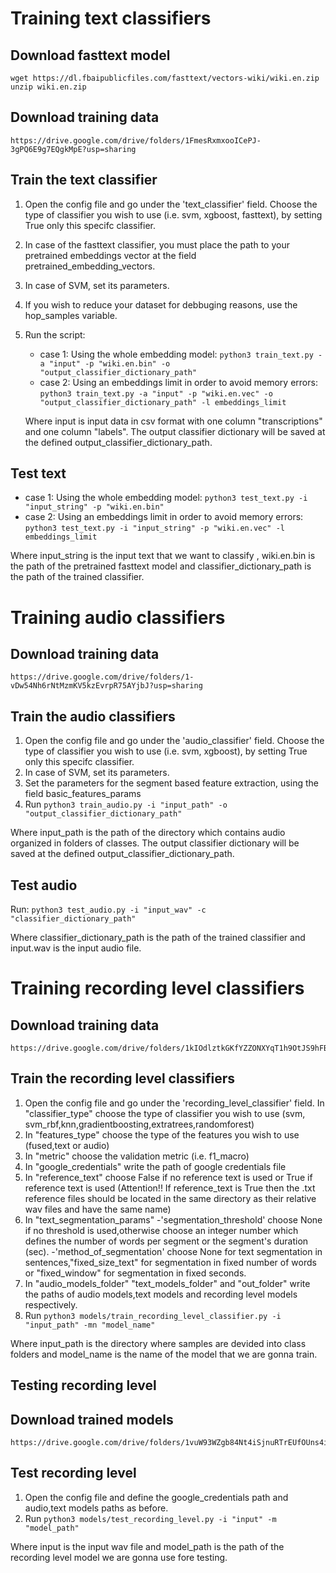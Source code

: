 # Training text classifiers
## Download fasttext model
```
wget https://dl.fbaipublicfiles.com/fasttext/vectors-wiki/wiki.en.zip
unzip wiki.en.zip
```
## Download training data 
```
https://drive.google.com/drive/folders/1FmesRxmxooICePJ-3gPQ6E9g7EQgkMpE?usp=sharing 
```
## Train the text classifier
1. Open the config file and go under the 'text_classifier' field. Choose the type of classifier you wish to use (i.e. svm, xgboost, fasttext), by setting True only this specifc classifier.
2. In case of the fasttext classifier, you must place the path to your pretrained embeddings vector at the field pretrained_embedding_vectors.
3. In case of SVM, set its parameters.
4. If you wish to reduce your dataset for debbuging reasons, use the hop_samples variable.
5. Run the script:
	- case 1: Using the whole embedding model:
          ```python3 train_text.py -a "input" -p "wiki.en.bin" -o "output_classifier_dictionary_path"```
    - case 2: Using an embeddings limit in order to avoid memory errors:
          ```python3 train_text.py -a "input" -p "wiki.en.vec" -o "output_classifier_dictionary_path" -l embeddings_limit ```
   
   Where input is input data in csv format with one column "transcriptions" and one column "labels".
   The output classifier dictionary will be saved at the defined output_classifier_dictionary_path. 


## Test text
- case 1: Using the whole embedding model:
          ```python3 test_text.py -i "input_string" -p "wiki.en.bin"```
- case 2: Using an embeddings limit in order to avoid memory errors:
          ```python3 test_text.py -i "input_string" -p "wiki.en.vec" -l embeddings_limit ```
  
Where input_string is the input text that we want to classify , wiki.en.bin is the path of the pretrained fasttext model and classifier_dictionary_path is the path of the trained classifier. 


# Training audio classifiers 
## Download training data 
```
https://drive.google.com/drive/folders/1-vDw54Nh6rNtMzmKV5kzEvrpR75AYjbJ?usp=sharing 
```

## Train the audio classifiers 
1. Open the config file and go under the 'audio_classifier' field. Choose the type of classifier you wish to use (i.e. svm, xgboost), by setting True only this specifc classifier.
2. In case of SVM, set its parameters.
3. Set the parameters for the segment based feature extraction, using the field basic_features_params
4. Run ```python3 train_audio.py -i "input_path" -o "output_classifier_dictionary_path" ```

  Where input_path is the path of the directory which contains audio organized in folders of classes. The output classifier dictionary will be saved at the defined output_classifier_dictionary_path.


## Test audio 
Run: ```python3 test_audio.py -i "input_wav" -c "classifier_dictionary_path"```

Where classifier_dictionary_path is the path of the trained classifier and input.wav is the input audio file.

# Training recording level classifiers 
## Download training data 
``` 
https://drive.google.com/drive/folders/1kIOdlztkGKfYZZONXYqT1h9OtJS9hFBP
``` 
## Train the recording level classifiers 
1. Open the config file and go under the 'recording_level_classifier' field. 
   In "classifier_type" choose the type of classifier you wish to use (svm, svm_rbf,knn,gradientboosting,extratrees,randomforest)
2. In "features_type" choose the type of the features you wish to use (fused,text or audio) 
3. In "metric" choose the validation metric (i.e. f1_macro) 
4. In "google_credentials" write the path of google credentials file
5. In "reference_text" choose False if no reference text is used or True if reference text is used (Attention!! If reference_text is True then the .txt reference    files should be located in the same directory as their relative wav files and have the same name)
6. In "text_segmentation_params" 
      -'segmentation_threshold' choose None if no threshold is used,otherwise choose an integer number which defines the number of words per segment or the               segment's duration (sec). 
      -'method_of_segmentation' choose None for text segmentation in sentences,"fixed_size_text" for segmentation in fixed number of words or "fixed_window" 
        for segmentation in fixed seconds.
7. In "audio_models_folder"
      "text_models_folder" and
      "out_folder" 
   write the paths of audio models,text models and recording level models respectively. 
8. Run ```python3 models/train_recording_level_classifier.py -i "input_path" -mn "model_name"``` 

Where input_path is the directory where samples are devided into class folders and model_name is the name of the model that we are gonna train. 

## Testing recording level 
## Download trained models 
``` 
https://drive.google.com/drive/folders/1vuW93WZgb84Nt4iSjnuRTrEUfOUns4iV
``` 
## Test recording level 
1. Open the config file and define the google_credentials path and audio,text models paths as before. 
2. Run ```python3 models/test_recording_level.py -i "input" -m "model_path" ``` 

Where input is the input wav file and model_path is the path of the recording level model we are gonna use fore testing.
